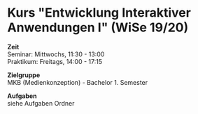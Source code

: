 # Kurs "Entwicklung Interaktiver Anwendungen I" (WiSe 19/20)

**Zeit**  
Seminar: Mittwochs, 11:30 - 13:00  
Praktikum: Freitags, 14:00 - 17:15

**Zielgruppe**  
MKB (Medienkonzeption) - Bachelor 1. Semester

**Aufgaben**  
siehe Aufgaben Ordner